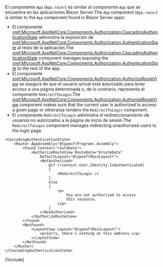 <span data-ttu-id="1b690-101">El componente `App` (`App.razor`) es similar al componente `App` que se encuentra en las aplicaciones Blazor Server:</span><span class="sxs-lookup"><span data-stu-id="1b690-101">The `App` component (`App.razor`) is similar to the `App` component found in Blazor Server apps:</span></span>

* <span data-ttu-id="1b690-102">El componente <xref:Microsoft.AspNetCore.Components.Authorization.CascadingAuthenticationState> administra la exposición de <xref:Microsoft.AspNetCore.Components.Authorization.AuthenticationState> al resto de la aplicación.</span><span class="sxs-lookup"><span data-stu-id="1b690-102">The <xref:Microsoft.AspNetCore.Components.Authorization.CascadingAuthenticationState> component manages exposing the <xref:Microsoft.AspNetCore.Components.Authorization.AuthenticationState> to the rest of the app.</span></span>
* <span data-ttu-id="1b690-103">El componente <xref:Microsoft.AspNetCore.Components.Authorization.AuthorizeRouteView> se asegura de que el usuario actual está autorizado para tener acceso a una página determinada o, de lo contrario, representa el componente `RedirectToLogin`.</span><span class="sxs-lookup"><span data-stu-id="1b690-103">The <xref:Microsoft.AspNetCore.Components.Authorization.AuthorizeRouteView> component makes sure that the current user is authorized to access a given page or otherwise renders the `RedirectToLogin` component.</span></span>
* <span data-ttu-id="1b690-104">El componente `RedirectToLogin` administra el redireccionamiento de usuarios no autorizados a la página de inicio de sesión.</span><span class="sxs-lookup"><span data-stu-id="1b690-104">The `RedirectToLogin` component manages redirecting unauthorized users to the login page.</span></span>

```razor
<CascadingAuthenticationState>
    <Router AppAssembly="@typeof(Program).Assembly">
        <Found Context="routeData">
            <AuthorizeRouteView RouteData="@routeData" 
                DefaultLayout="@typeof(MainLayout)">
                <NotAuthorized>
                    @if (!context.User.Identity.IsAuthenticated)
                    {
                        <RedirectToLogin />
                    }
                    else
                    {
                        <p>
                            You are not authorized to access 
                            this resource.
                        </p>
                    }
                </NotAuthorized>
            </AuthorizeRouteView>
        </Found>
        <NotFound>
            <LayoutView Layout="@typeof(MainLayout)">
                <p>Sorry, there's nothing at this address.</p>
            </LayoutView>
        </NotFound>
    </Router>
</CascadingAuthenticationState>
```

[!include[](../prefer-exact-matches.md)]
